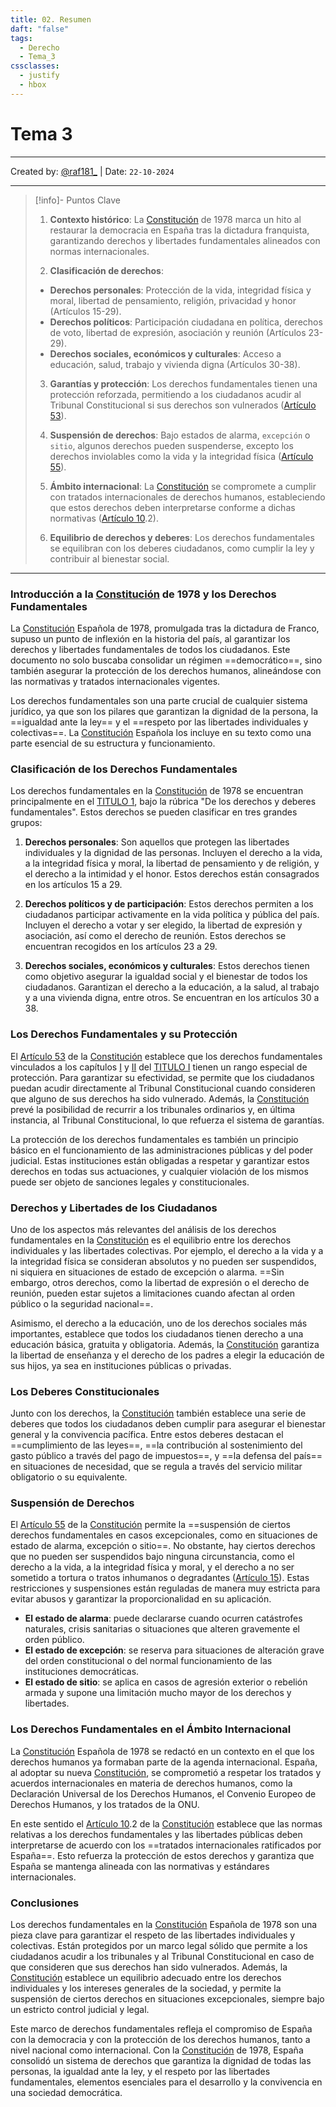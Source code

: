 ```yaml
---
title: 02. Resumen
daft: "false"
tags:
  - Derecho
  - Tema_3
cssclasses:
  - justify
  - hbox
---
```


# Tema 3
---
Created by: [@raf181_](https://github.com/raf181)  | Date: `22-10-2024`

---
> [!info]- Puntos Clave
>
>1. **Contexto histórico**: La [Constitución](01.1.%20Fundamentos%20de%20Derecho/01.%20Constitucion%20Espanola/00.%20CONSTITUCIÓN%20ESPAÑOLA.pdf) de 1978 marca un hito al restaurar la democracia en España tras la dictadura franquista, garantizando derechos y libertades fundamentales alineados con normas internacionales.
>
>2. **Clasificación de derechos**:
>	- **Derechos personales**: Protección de la vida, integridad física y moral, libertad de pensamiento, religión, privacidad y honor (Artículos 15-29).
>	- **Derechos políticos**: Participación ciudadana en política, derechos de voto, libertad de expresión, asociación y reunión (Artículos 23-29).
>	- **Derechos sociales, económicos y culturales**: Acceso a educación, salud, trabajo y vivienda digna (Artículos 30-38).
>
>3. **Garantías y protección**: Los derechos fundamentales tienen una protección reforzada, permitiendo a los ciudadanos acudir al Tribunal Constitucional si sus derechos son vulnerados ([Artículo 53](01.1.%20Fundamentos%20de%20Derecho/01.%20Constitucion%20Espanola/02.%20TITULO%20I.%20De%20los%20derechos%20y%20deberes%20fundamentales.md#Artículo%2053)).
>
>4. **Suspensión de derechos**: Bajo estados de alarma, `excepción` o `sitio`, algunos derechos pueden suspenderse, excepto los derechos inviolables como la vida y la integridad física ([Artículo 55](01.1.%20Fundamentos%20de%20Derecho/01.%20Constitucion%20Espanola/02.%20TITULO%20I.%20De%20los%20derechos%20y%20deberes%20fundamentales.md#Artículo%2055)).
>
>5. **Ámbito internacional**: La [Constitución](01.1.%20Fundamentos%20de%20Derecho/01.%20Constitucion%20Espanola/00.%20CONSTITUCIÓN%20ESPAÑOLA.pdf) se compromete a cumplir con tratados internacionales de derechos humanos, estableciendo que estos derechos deben interpretarse conforme a dichas normativas ([Artículo 10](01.1.%20Fundamentos%20de%20Derecho/01.%20Constitucion%20Espanola/02.%20TITULO%20I.%20De%20los%20derechos%20y%20deberes%20fundamentales.md#Artículo%2010).2).
>
>6. **Equilibrio de derechos y deberes**: Los derechos fundamentales se equilibran con los deberes ciudadanos, como cumplir la ley y contribuir al bienestar social.

---

### Introducción a la [Constitución](01.1.%20Fundamentos%20de%20Derecho/01.%20Constitucion%20Espanola/00.%20CONSTITUCIÓN%20ESPAÑOLA.pdf) de 1978 y los Derechos Fundamentales

La [Constitución](01.1.%20Fundamentos%20de%20Derecho/01.%20Constitucion%20Espanola/00.%20CONSTITUCIÓN%20ESPAÑOLA.pdf) Española de 1978, promulgada tras la dictadura de Franco, supuso un punto de inflexión en la historia del país, al garantizar los derechos y libertades fundamentales de todos los ciudadanos. Este documento no solo buscaba consolidar un régimen ==democrático==, sino también asegurar la protección de los derechos humanos, alineándose con las normativas y tratados internacionales vigentes. 

Los derechos fundamentales son una parte crucial de cualquier sistema jurídico, ya que son los pilares que garantizan la dignidad de la persona, la ==igualdad ante la ley== y el ==respeto por las libertades individuales y colectivas==. La [Constitución](01.1.%20Fundamentos%20de%20Derecho/01.%20Constitucion%20Espanola/00.%20CONSTITUCIÓN%20ESPAÑOLA.pdf) Española los incluye en su texto como una parte esencial de su estructura y funcionamiento.

### Clasificación de los Derechos Fundamentales
Los derechos fundamentales en la [Constitución](01.1.%20Fundamentos%20de%20Derecho/01.%20Constitucion%20Espanola/00.%20CONSTITUCIÓN%20ESPAÑOLA.pdf) de 1978 se encuentran principalmente en el [TITULO 1](01.1.%20Fundamentos%20de%20Derecho/01.%20Constitucion%20Espanola/02.%20TITULO%20I.%20De%20los%20derechos%20y%20deberes%20fundamentales.md), bajo la rúbrica "De los derechos y deberes fundamentales". Estos derechos se pueden clasificar en tres grandes grupos:

1. **Derechos personales**: Son aquellos que protegen las libertades individuales y la dignidad de las personas. Incluyen el derecho a la vida, a la integridad física y moral, la libertad de pensamiento y de religión, y el derecho a la intimidad y el honor. Estos derechos están consagrados en los artículos 15 a 29.

2. **Derechos políticos y de participación**: Estos derechos permiten a los ciudadanos participar activamente en la vida política y pública del país. Incluyen el derecho a votar y ser elegido, la libertad de expresión y asociación, así como el derecho de reunión. Estos derechos se encuentran recogidos en los artículos 23 a 29.

3. **Derechos sociales, económicos y culturales**: Estos derechos tienen como objetivo asegurar la igualdad social y el bienestar de todos los ciudadanos. Garantizan el derecho a la educación, a la salud, al trabajo y a una vivienda digna, entre otros. Se encuentran en los artículos 30 a 38.

### Los Derechos Fundamentales y su Protección
El [Artículo 53](01.1.%20Fundamentos%20de%20Derecho/01.%20Constitucion%20Espanola/99.%20Fast%20Notes/Artículo%2053.md) de la [Constitución](01.1.%20Fundamentos%20de%20Derecho/01.%20Constitucion%20Espanola/00.%20CONSTITUCIÓN%20ESPAÑOLA.pdf) establece que los derechos fundamentales vinculados a los capítulos [I](01.1.%20Fundamentos%20de%20Derecho/01.%20Constitucion%20Espanola/02.%20TITULO%20I.%20De%20los%20derechos%20y%20deberes%20fundamentales.md#CAPÍTULO%20PRIMERO.%20De%20los%20españoles%20y%20los%20extranjeros) y [II](01.1.%20Fundamentos%20de%20Derecho/01.%20Constitucion%20Espanola/02.%20TITULO%20I.%20De%20los%20derechos%20y%20deberes%20fundamentales.md#CAPÍTULO%20SEGUNDO.%20Derechos%20y%20libertades) del [TITULO I](01.1.%20Fundamentos%20de%20Derecho/01.%20Constitucion%20Espanola/02.%20TITULO%20I.%20De%20los%20derechos%20y%20deberes%20fundamentales.md) tienen un rango especial de protección. Para garantizar su efectividad, se permite que los ciudadanos puedan acudir directamente al Tribunal Constitucional cuando consideren que alguno de sus derechos ha sido vulnerado. Además, la [Constitución](01.1.%20Fundamentos%20de%20Derecho/01.%20Constitucion%20Espanola/00.%20CONSTITUCIÓN%20ESPAÑOLA.pdf) prevé la posibilidad de recurrir a los tribunales ordinarios y, en última instancia, al Tribunal Constitucional, lo que refuerza el sistema de garantías.

La protección de los derechos fundamentales es también un principio básico en el funcionamiento de las administraciones públicas y del poder judicial. Estas instituciones están obligadas a respetar y garantizar estos derechos en todas sus actuaciones, y cualquier violación de los mismos puede ser objeto de sanciones legales y constitucionales.

### Derechos y Libertades de los Ciudadanos
Uno de los aspectos más relevantes del análisis de los derechos fundamentales en la [Constitución](01.1.%20Fundamentos%20de%20Derecho/01.%20Constitucion%20Espanola/00.%20CONSTITUCIÓN%20ESPAÑOLA.pdf) es el equilibrio entre los derechos individuales y las libertades colectivas. Por ejemplo, el derecho a la vida y a la integridad física se consideran absolutos y no pueden ser suspendidos, ni siquiera en situaciones de estado de excepción o alarma. ==Sin embargo, otros derechos, como la libertad de expresión o el derecho de reunión, pueden estar sujetos a limitaciones cuando afectan al orden público o la seguridad nacional==.

Asimismo, el derecho a la educación, uno de los derechos sociales más importantes, establece que todos los ciudadanos tienen derecho a una educación básica, gratuita y obligatoria. Además, la [Constitución](01.1.%20Fundamentos%20de%20Derecho/01.%20Constitucion%20Espanola/00.%20CONSTITUCIÓN%20ESPAÑOLA.pdf) garantiza la libertad de enseñanza y el derecho de los padres a elegir la educación de sus hijos, ya sea en instituciones públicas o privadas.

### Los Deberes Constitucionales
Junto con los derechos, la [Constitución](01.1.%20Fundamentos%20de%20Derecho/01.%20Constitucion%20Espanola/00.%20CONSTITUCIÓN%20ESPAÑOLA.pdf) también establece una serie de deberes que todos los ciudadanos deben cumplir para asegurar el bienestar general y la convivencia pacífica. Entre estos deberes destacan el ==cumplimiento de las leyes==, ==la contribución al sostenimiento del gasto público a través del pago de impuestos==, y ==la defensa del país== en situaciones de necesidad, que se regula a través del servicio militar obligatorio o su equivalente.

### Suspensión de Derechos
El [Artículo 55](01.1.%20Fundamentos%20de%20Derecho/01.%20Constitucion%20Espanola/99.%20Fast%20Notes/Artículo%2055.md) de la [Constitución](01.1.%20Fundamentos%20de%20Derecho/01.%20Constitucion%20Espanola/00.%20CONSTITUCIÓN%20ESPAÑOLA.pdf) permite la ==suspensión de ciertos derechos fundamentales en casos excepcionales, como en situaciones de estado de alarma, excepción o sitio==. No obstante, hay ciertos derechos que no pueden ser suspendidos bajo ninguna circunstancia, como el derecho a la vida, a la integridad física y moral, y el derecho a no ser sometido a tortura o tratos inhumanos o degradantes ([Artículo 15](01.1.%20Fundamentos%20de%20Derecho/01.%20Constitucion%20Espanola/02.%20TITULO%20I.%20De%20los%20derechos%20y%20deberes%20fundamentales.md#Artículo%2015)). Estas restricciones y suspensiones están reguladas de manera muy estricta para evitar abusos y garantizar la proporcionalidad en su aplicación.

- **El estado de alarma**: puede declararse cuando ocurren catástrofes naturales, crisis sanitarias o situaciones que alteren gravemente el orden público. 
- **El estado de excepción**: se reserva para situaciones de alteración grave del orden constitucional o del normal funcionamiento de las instituciones democráticas. 
- **El estado de sitio**: se aplica en casos de agresión exterior o rebelión armada y supone una limitación mucho mayor de los derechos y libertades.

### Los Derechos Fundamentales en el Ámbito Internacional
La [Constitución](01.1.%20Fundamentos%20de%20Derecho/01.%20Constitucion%20Espanola/00.%20CONSTITUCIÓN%20ESPAÑOLA.pdf) Española de 1978 se redactó en un contexto en el que los derechos humanos ya formaban parte de la agenda internacional. España, al adoptar su nueva [Constitución](01.1.%20Fundamentos%20de%20Derecho/01.%20Constitucion%20Espanola/00.%20CONSTITUCIÓN%20ESPAÑOLA.pdf), se comprometió a respetar los tratados y acuerdos internacionales en materia de derechos humanos, como la Declaración Universal de los Derechos Humanos, el Convenio Europeo de Derechos Humanos, y los tratados de la ONU.

En este sentido el [Artículo 10](01.1.%20Fundamentos%20de%20Derecho/01.%20Constitucion%20Espanola/02.%20TITULO%20I.%20De%20los%20derechos%20y%20deberes%20fundamentales.md#Artículo%2010).2 de la [Constitución](01.1.%20Fundamentos%20de%20Derecho/01.%20Constitucion%20Espanola/00.%20CONSTITUCIÓN%20ESPAÑOLA.pdf) establece que las normas relativas a los derechos fundamentales y las libertades públicas deben interpretarse de acuerdo con los ==tratados internacionales ratificados por España==. Esto refuerza la protección de estos derechos y garantiza que España se mantenga alineada con las normativas y estándares internacionales.

### Conclusiones
Los derechos fundamentales en la [Constitución](01.1.%20Fundamentos%20de%20Derecho/01.%20Constitucion%20Espanola/00.%20CONSTITUCIÓN%20ESPAÑOLA.pdf) Española de 1978 son una pieza clave para garantizar el respeto de las libertades individuales y colectivas. Están protegidos por un marco legal sólido que permite a los ciudadanos acudir a los tribunales y al Tribunal Constitucional en caso de que consideren que sus derechos han sido vulnerados. Además, la [Constitución](01.1.%20Fundamentos%20de%20Derecho/01.%20Constitucion%20Espanola/00.%20CONSTITUCIÓN%20ESPAÑOLA.pdf) establece un equilibrio adecuado entre los derechos individuales y los intereses generales de la sociedad, y permite la suspensión de ciertos derechos en situaciones excepcionales, siempre bajo un estricto control judicial y legal.

Este marco de derechos fundamentales refleja el compromiso de España con la democracia y con la protección de los derechos humanos, tanto a nivel nacional como internacional. Con la [Constitución](01.1.%20Fundamentos%20de%20Derecho/01.%20Constitucion%20Espanola/00.%20CONSTITUCIÓN%20ESPAÑOLA.pdf) de 1978, España consolidó un sistema de derechos que garantiza la dignidad de todas las personas, la igualdad ante la ley, y el respeto por las libertades fundamentales, elementos esenciales para el desarrollo y la convivencia en una sociedad democrática.